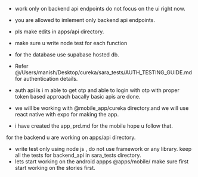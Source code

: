 - work only on backend api endpoints do not focus on the ui right now.
- you are allowed to imlement only backend api endpoints.
- pls make edits in apps/api directory.
- make sure u write node test for each function 
- for the database use supabase hosted db.

- Refer @/Users/manish/Desktop/cureka/sara_tests/AUTH_TESTING_GUIDE.md for authentication details.
- auth api is i m able to get otp and able to login with otp with proper token based approach bacally basic apis are done.

- we will be working with @mobile_app/cureka directory.and we will use react native with expo for making the app.


- i have created the app_prd.md for the mobile hope u follow that.



for the backend u are working on apps/api directory.


- write test only using node js , do not use framework or any library. keep all the tests for backend_api in sara_tests directory.
- lets start working on the android appps @apps/mobile/ make sure first start working on the stories first.

